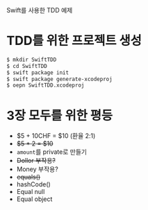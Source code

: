 Swift를 사용한 TDD 예제

# TDD를 위한 프로젝트 생성
```bash
$ mkdir SwiftTDD
$ cd SwiftTDD
$ swift package init
$ swift package generate-xcodeproj
$ oepn SwiftTDD.xcodeproj
```

# 3장 모두를 위한 평등

* $5 + 10CHF = $10 (환율 2:1)
* ~~$5 * 2 = $10~~
* `amount`를 private로 만들기
* ~~Dollor 부작용?~~
* Money 부작용?
* ~~equals()~~
* hashCode()
* Equal null
* Equal object

